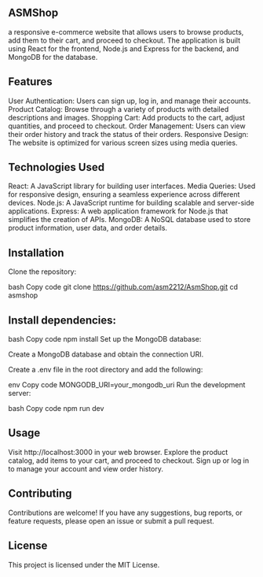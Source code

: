 ##  ASMShop 

a responsive e-commerce website that allows users to browse products, add them to their cart, and proceed to checkout. The application is built using React for the frontend, Node.js and Express for the backend, and MongoDB for the database.

##  Features
User Authentication: Users can sign up, log in, and manage their accounts.
Product Catalog: Browse through a variety of products with detailed descriptions and images.
Shopping Cart: Add products to the cart, adjust quantities, and proceed to checkout.
Order Management: Users can view their order history and track the status of their orders.
Responsive Design: The website is optimized for various screen sizes using media queries.

##  Technologies Used
React: A JavaScript library for building user interfaces.
Media Queries: Used for responsive design, ensuring a seamless experience across different devices.
Node.js: A JavaScript runtime for building scalable and server-side applications.
Express: A web application framework for Node.js that simplifies the creation of APIs.
MongoDB: A NoSQL database used to store product information, user data, and order details.

##  Installation
Clone the repository:

bash
Copy code
git clone https://github.com/asm2212/AsmShop.git
cd asmshop

##  Install dependencies:

bash
Copy code
npm install
Set up the MongoDB database:

Create a MongoDB database and obtain the connection URI.

Create a .env file in the root directory and add the following:

env
Copy code
MONGODB_URI=your_mongodb_uri
Run the development server:

bash
Copy code
npm run dev

##  Usage
Visit http://localhost:3000 in your web browser.
Explore the product catalog, add items to your cart, and proceed to checkout.
Sign up or log in to manage your account and view order history.

##  Contributing
Contributions are welcome! If you have any suggestions, bug reports, or feature requests, please open an issue or submit a pull request.

##  License
This project is licensed under the MIT License.
